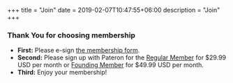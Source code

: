 +++
title = "Join"
date = 2019-02-07T10:47:55+06:00
description = "Join"
+++

### Thank You for choosing membership

* **First:** Please e-sign [the membership form](/sign).
* **Second:** Please sign up with Pateron for the [Regular Member](https://www.patreon.com/join/canadadev/checkout?rid=4013213) for $29.99 USD per month or [Founding Member](https://www.patreon.com/join/canadadev/checkout?rid=4013216) for $49.99 USD per month.
* **Third:** Enjoy your membership!
